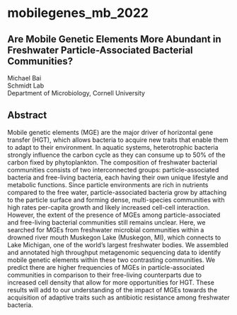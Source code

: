 # mobilegenes_mb_2022

## Are Mobile Genetic Elements More Abundant in Freshwater Particle-Associated Bacterial Communities?
Michael Bai \
Schmidt Lab \
Department of Microbiology, Cornell University

## Abstract
Mobile genetic elements (MGE) are the major driver of horizontal gene transfer (HGT), which allows bacteria to acquire new traits that enable them to adapt to their environment. In aquatic systems, heterotrophic bacteria strongly influence  the carbon cycle as they can consume up to 50% of the carbon fixed by phytoplankton. The composition of freshwater bacterial communities consists of two interconnected groups: particle-associated bacteria and free-living bacteria, each having their own unique lifestyle and metabolic functions. Since particle environments are rich in nutrients compared to the free water, particle-associated bacteria grow by attaching to the particle surface and forming dense, multi-species communities with high rates per-capita growth and likely increased cell-cell interaction. However, the extent of the presence of MGEs among particle-associated and free-living bacterial communities still remains unclear. Here, we searched for MGEs from freshwater microbial communities within a drowned river mouth Muskegon Lake (Muskegon, MI), which connects to Lake Michigan, one of the world’s largest freshwater bodies. We assembled and annotated high throughput metagenomic sequencing data to identify mobile genetic elements within these two contrasting communities. We predict there are higher frequencies of MGEs in particle-associated communities in comparison to their free-living counterparts due to increased cell density that allow for more opportunities for HGT. These results will add to our understanding of the impact of MGEs towards the acquisition of adaptive traits such as antibiotic resistance among freshwater bacteria.
